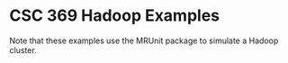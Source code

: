 # CSC 369 Hadoop Examples

Note that these examples use the MRUnit package to simulate a Hadoop cluster.
